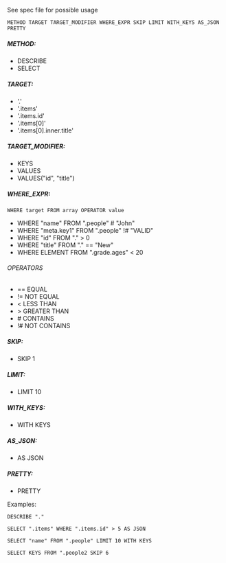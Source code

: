 
See spec file for possible usage

`METHOD TARGET TARGET_MODIFIER WHERE_EXPR SKIP LIMIT WITH_KEYS AS_JSON PRETTY`

##### METHOD:
* DESCRIBE
* SELECT

##### TARGET:
* '.'
* '.items'
* '.items.id'
* '.items[0]'
* '.items[0].inner.title'

##### TARGET_MODIFIER:
* KEYS
* VALUES
* VALUES("id", "title")

##### WHERE_EXPR:
`WHERE target FROM array OPERATOR value`
* WHERE "name" FROM ".people" # "John"
* WHERE "meta.key1" FROM ".people" !# "VALID"
* WHERE "id" FROM "." > 0
* WHERE "title" FROM "." == "New"
* WHERE ELEMENT FROM ".grade.ages" < 20

###### OPERATORS
* == EQUAL
* != NOT EQUAL
* < LESS THAN
* \> GREATER THAN
* \# CONTAINS
* !# NOT CONTAINS

##### SKIP:
* SKIP 1

##### LIMIT:
* LIMIT 10

##### WITH_KEYS:
* WITH KEYS

##### AS_JSON:
* AS JSON

##### PRETTY:
* PRETTY

Examples:

`DESCRIBE "."`

`SELECT ".items" WHERE ".items.id" > 5 AS JSON`

`SELECT "name" FROM ".people" LIMIT 10 WITH KEYS`

`SELECT KEYS FROM ".people2 SKIP 6`